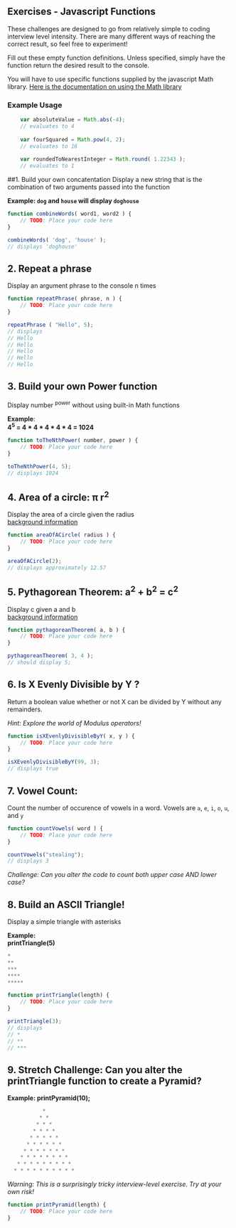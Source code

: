 ## Exercises - Javascript Functions

These challenges are designed to go from relatively simple to coding interview level intensity.  There are many different ways of reaching the correct result, so feel free to experiment!  

Fill out these empty function definitions.  Unless specified, simply have the function return the desired result to the console.

You will have to use specific functions supplied by the javascript Math library.  [Here is the documentation on using the Math library](https://developer.mozilla.org/en-US/docs/Web/JavaScript/Reference/Global_Objects/Math)

### Example Usage
```javascript
	var absoluteValue = Math.abs(-4);
	// evaluates to 4
	
	var fourSquared = Math.pow(4, 2);
	// evaluates to 16
	
	var roundedToNearestInteger = Math.round( 1.22343 );
	// evaluates to 1
```


##1.  Build your own concatentation
Display a new string that is the combination of two arguments passed into the function 

**Example: `dog` and `house` will display `doghouse`**

```javascript
function combineWords( word1, word2 ) {
	// TODO: Place your code here
}

combineWords( 'dog', 'house' );
// displays 'doghouse'
```

## 2.  Repeat a phrase
Display an argument phrase to the console n times

```javascript
function repeatPhrase( phrase, n ) {
	// TODO: Place your code here
}

repeatPhrase ( "Hello", 5);
// displays 
// Hello
// Hello
// Hello
// Hello
// Hello
```

## 3.  Build your own Power function
Display number <sup>power</sup> without using built-in Math functions

**Example**:   
**4<sup>5</sup> = 4 * 4 * 4 * 4 * 4 = 1024**

```javascript
function toTheNthPower( number, power ) {
	// TODO: Place your code here		
}

toTheNthPower(4, 5);
// displays 1024
```

## 4. Area of a circle:  &pi; r<sup>2</sup>
Display the area of a circle given the radius  
[background information](http://www.mathgoodies.com/lessons/vol2/circle_area.html)

```javascript
function areaOfACircle( radius ) {
	// TODO: Place your code here
}

areaOfACircle(2);
// displays approximately 12.57
```


## 5.  Pythagorean Theorem: a<sup>2</sup> + b<sup>2</sup> = c<sup>2</sup>
Display c given a and b  
[background information](https://en.wikipedia.org/wiki/Pythagorean_theorem)

```javascript
function pythagoreanTheorem( a, b ) {
	// TODO: Place your code here
}

pythagoreanTheorem( 3, 4 );
// should display 5;
```

##  6. Is X Evenly Divisible by Y ?
Return a boolean value whether or not X can be divided by Y without any remainders.  

*Hint: Explore the world of Modulus operators!*

```javascript
function isXEvenlyDivisibleByY( x, y ) {
	// TODO: Place your code here
}

isXEvenlyDivisibleByY(99, 3);
// displays true
```



## 7.  Vowel Count:
Count the number of occurence of vowels in a word.
Vowels are `a`, `e`, `i`, `o`, `u`, and `y`

```javascript
function countVowels( word ) {
	// TODO: Place your code here
}

countVowels("stealing");
// displays 3
```
*Challenge: Can you alter the code to count both upper case AND lower case?*



## 8. Build an ASCII Triangle!
Display a simple triangle with asterisks

**Example:   
printTriangle(5)**

```javascript
*
**
***
****
*****
```

```javascript
function printTriangle(length) {
	// TODO: Place your code here
}

printTriangle(3);
// displays
// *
// **
// ***
```

## 9. Stretch Challenge: Can you alter the printTriangle function to create a Pyramid? 
**Example:  printPyramid(10);**

```javascript
           *
          * *
         * * *
        * * * *
       * * * * *
      * * * * * *
     * * * * * * *
    * * * * * * * * 
   * * * * * * * * *
  * * * * * * * * * *
```

*Warning: This is a surprisingly tricky interview-level exercise.  Try at your own risk!*

```javascript
function printPyramid(length) {
	// TODO: Place your code here
}
```

